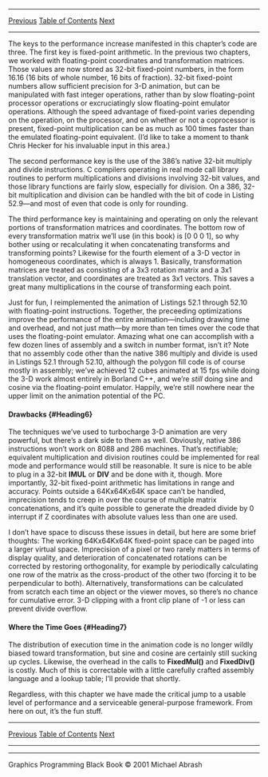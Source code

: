   ------------------------ --------------------------------- --------------------
  [Previous](52-07.html)   [Table of Contents](index.html)   [Next](53-01.html)
  ------------------------ --------------------------------- --------------------

The keys to the performance increase manifested in this chapter’s code
are three. The first key is fixed-point arithmetic. In the previous two
chapters, we worked with floating-point coordinates and transformation
matrices. Those values are now stored as 32-bit fixed-point numbers, in
the form 16.16 (16 bits of whole number, 16 bits of fraction). 32-bit
fixed-point numbers allow sufficient precision for 3-D animation, but
can be manipulated with fast integer operations, rather than by slow
floating-point processor operations or excruciatingly slow
floating-point emulator operations. Although the speed advantage of
fixed-point varies depending on the operation, on the processor, and on
whether or not a coprocessor is present, fixed-point multiplication can
be as much as 100 times faster than the emulated floating-point
equivalent. (I’d like to take a moment to thank Chris Hecker for his
invaluable input in this area.)

The second performance key is the use of the 386’s native 32-bit
multiply and divide instructions. C compilers operating in real mode
call library routines to perform multiplications and divisions involving
32-bit values, and those library functions are fairly slow, especially
for division. On a 386, 32-bit multiplication and division can be
handled with the bit of code in Listing 52.9—and most of even that code
is only for rounding.

The third performance key is maintaining and operating on only the
relevant portions of transformation matrices and coordinates. The bottom
row of every transformation matrix we’ll use (in this book) is [0 0 0
1], so why bother using or recalculating it when concatenating
transforms and transforming points? Likewise for the fourth element of a
3-D vector in homogeneous coordinates, which is always 1. Basically,
transformation matrices are treated as consisting of a 3x3 rotation
matrix and a 3x1 translation vector, and coordinates are treated as 3x1
vectors. This saves a great many multiplications in the course of
transforming each point.

Just for fun, I reimplemented the animation of Listings 52.1 through
52.10 with floating-point instructions. Together, the preceeding
optimizations improve the performance of the entire animation—including
drawing time and overhead, and not just math—by more than ten times over
the code that uses the floating-point emulator. Amazing what one can
accomplish with a few dozen lines of assembly and a switch in number
format, isn’t it? Note that no assembly code other than the native 386
multiply and divide is used in Listings 52.1 through 52.10, although the
polygon fill code is of course mostly in assembly; we’ve achieved 12
cubes animated at 15 fps while doing the 3-D work almost entirely in
Borland C++, and we’re *still* doing sine and cosine via the
floating-point emulator. Happily, we’re still nowhere near the upper
limit on the animation potential of the PC.

#### Drawbacks {#Heading6}

The techniques we’ve used to turbocharge 3-D animation are very
powerful, but there’s a dark side to them as well. Obviously, native 386
instructions won’t work on 8088 and 286 machines. That’s rectifiable;
equivalent multiplication and division routines could be implemented for
real mode and performance would still be reasonable. It sure is nice to
be able to plug in a 32-bit **IMUL** or **DIV** and be done with it,
though. More importantly, 32-bit fixed-point arithmetic has limitations
in range and accuracy. Points outside a 64Kx64Kx64K space can’t be
handled, imprecision tends to creep in over the course of multiple
matrix concatenations, and it’s quite possible to generate the dreaded
divide by 0 interrupt if Z coordinates with absolute values less than
one are used.

I don’t have space to discuss these issues in detail, but here are some
brief thoughts: The working 64Kx64Kx64K fixed-point space can be paged
into a larger virtual space. Imprecision of a pixel or two rarely
matters in terms of display quality, and deterioration of concatenated
rotations can be corrected by restoring orthogonality, for example by
periodically calculating one row of the matrix as the cross-product of
the other two (forcing it to be perpendicular to both). Alternatively,
transformations can be calculated from scratch each time an object or
the viewer moves, so there’s no chance for cumulative error. 3-D
clipping with a front clip plane of -1 or less can prevent divide
overflow.

#### Where the Time Goes {#Heading7}

The distribution of execution time in the animation code is no longer
wildly biased toward transformation, but sine and cosine are certainly
still sucking up cycles. Likewise, the overhead in the calls to
**FixedMul()** and **FixedDiv()** is costly. Much of this is correctable
with a little carefully crafted assembly language and a lookup table;
I’ll provide that shortly.

Regardless, with this chapter we have made the critical jump to a usable
level of performance and a serviceable general-purpose framework. From
here on out, it’s the fun stuff.

  ------------------------ --------------------------------- --------------------
  [Previous](52-07.html)   [Table of Contents](index.html)   [Next](53-01.html)
  ------------------------ --------------------------------- --------------------

* * * * *

Graphics Programming Black Book © 2001 Michael Abrash
